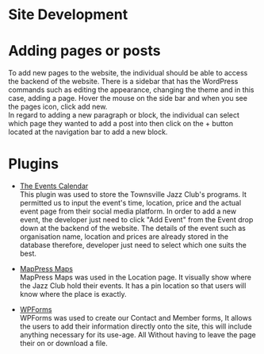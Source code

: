 # Site Development

# Adding pages or posts
To add new pages to the website, the individual should be able to access the backend of the website. There is a
sidebar that has the WordPress commands such as editing the appearance, changing the theme and
in this case, adding a page. Hover the mouse on the side bar and when you see the pages icon,
click add new. <br/>
In regard to adding a new paragraph or block, the individual can select which page they wanted to add
a post into then click on the + button located at the navigation bar to add a new block. <br/>


# Plugins
* [The Events Calendar](https://theeventscalendar.com/) <br/>
This plugin was used to store the Townsville Jazz Club's programs. It permitted us to input the event's time, location, price and the actual event page from their social media platform.
In order to add a new event, the developer just need to click "Add Event" from the Event drop down at the backend of the website.
The details of the event such as organisation name, location and prices are already stored in the database therefore, developer just need to select
which one suits the best. <br/>


* [MapPress Maps](https://wordpress.org/plugins/mappress-google-maps-for-wordpress/) <br/>
MapPress Maps was used in the Location page. It visually show where the Jazz Club hold their events. It has a pin location so that users will know where the place is exactly. <br/>


* [WPForms](https://wpforms.com/?gclid=Cj0KCQjwna2FBhDPARIsACAEc_Ve7GLXMgNwwbViRnRvZ-4Op8xhiFcRwjQjKecSfphnMLydsg14nQEaAhUEEALw_wcB) <br/>
WPForms was used to create our Contact and Member forms, It allows the users to add their information directly onto the site, this will include anything necessary for its use-age. All Without having to leave the page their on or download a file. <br/>
  
